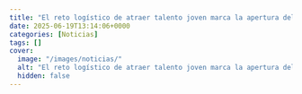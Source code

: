 ```yaml
---
title: "El reto logístico de atraer talento joven marca la apertura del SIL - 'Nadie quiere pasarse la vida en la carretera'"
date: 2025-06-19T13:14:06+0000
categories: [Noticias]
tags: []
cover:
  image: "/images/noticias/"
  alt: "El reto logístico de atraer talento joven marca la apertura del SIL - 'Nadie quiere pasarse la vida en la carretera'"
  hidden: false
---
```



